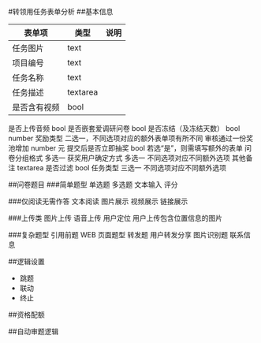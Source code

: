 #转领用任务表单分析
##基本信息

|表单项        |类型      |说明|
|--------------|----------|----|
|任务图片      |text      |    |
|项目编号      |text      |    |
|任务名称      |text      |     |
|任务描述       |textarea    |   |
|是否含有视频  |bool      |       |
是否上传音频		bool
是否嵌套爱调研问卷	bool
是否冻结（及冻结天数）	bool number
奖励类型		二选一，不同选项对应的额外表单项有所不同
审核通过一份奖池增加	number 元
提交后是否立即抽奖	bool	若选“是”，则需填写额外的表单
问卷分组格式		多选一
获奖用户确定方式	多选一	不同选项对应不同额外选项
其他备注		textarea
是否过滤		bool
任务类型		三选一 不同选项对应不同额外选项

##问卷题目
###简单题型
单选题
多选题
文本输入
评分

###仅阅读无需作答
文本阅读
图片展示
视频展示
链接展示

###上传类
图片上传
语音上传
用户定位    用户上传包含位置信息的图片

###复杂题型
引用前题
WEB 页面题型
转发题     用户转发分享
图片识别题
联系信息

##逻辑设置

* 跳题
* 联动
* 终止

##资格配额

##自动审题逻辑
